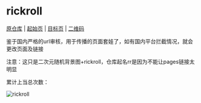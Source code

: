 # rickroll

[原仓库](https://github.com/Hisuifeng/cheat)
|
[起始页](https://arcxingye.github.io/rr/a.html)
|
[目标页](https://xingye.me/game)
|
[二维码](https://arcxingye.github.io/rr/qrcode2)

鉴于国内严格的url审核，用于传播的页面套娃了，如有国内平台拦截情况，就会更改页面及链接

注意：这只是二次元随机背景图+rickroll，仓库起名rr是因为不能让pages链接太明显

累计上当总次数：

![rickroll](https://count.getloli.com/get/@rickroll)
